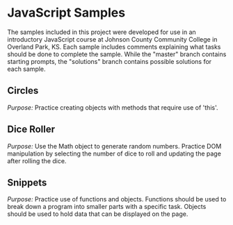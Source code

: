 # JavaScript Samples

The samples included in this project were developed for use in an
introductory JavaScript course at Johnson County Community College in
Overland Park, KS. Each sample includes comments explaining what
tasks should be done to complete the sample. While the "master" branch
contains starting prompts, the "solutions" branch contains possible
solutions for each sample.

## Circles

*Purpose:* Practice creating objects with methods that require use of
  'this'.

## Dice Roller

*Purpose:* Use the Math object to generate random numbers. Practice
  DOM manipulation by selecting the number of dice to roll and
  updating the page after rolling the dice.
  
## Snippets

*Purpose:* Practice use of functions and objects. Functions should be
  used to break down a program into smaller parts with a specific task.
  Objects should be used to hold data that can be displayed on the page.
